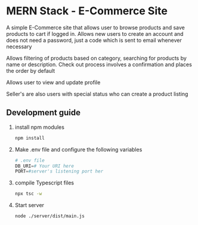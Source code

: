 # MERN Stack - E-Commerce Site
A simple E-Commerce site that allows user to browse products and
save products to cart if logged in. Allows new users to create an account
and does not need a password, just a code which is sent to email whenever
necessary

Allows filtering of products based on category, searching for products by name
or description. Check out process involves a confirmation and places the order
by default

Allows user to view and update profile

Seller's are also users with special status who can create a product listing


## Development guide
1) install npm modules
    ```BASH
    npm install
    ```
1) Make .env file and configure the following variables
    ```py
    # .env file
    DB_URI=# Your URI here
    PORT=#server's listening port her
    ```
1) compile Typescript files
    ```BASH
    npx tsc -w
    ```
1) Start server
    ```BASH
    node ./server/dist/main.js
    ```
